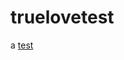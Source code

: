 truelovetest
============

a [test](https://github.com/rebeccawilliams/truelovetest/blob/master/heart.geoJSON)
